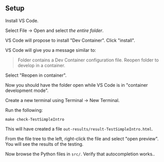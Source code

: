 

## Setup

Install VS Code.

Select File -> Open and select *the entire folder*.

VS Code will propose to install "Dev Container". Click "install".

VS Code will give you a message similar to:

> Folder contains a Dev Container configuration file. Reopen folder to develop in a container.

Select "Reopen in container".

Now you should have the folder open while VS Code is in "container development mode".

Create a new terminal using Terminal -> New Terminal.

Run the following:

    make check-TestSimpleIntro

This will have created a file `out-results/result-TestSimpleIntro.html`.

From the file tree to the left, right-click the file and select "open preview". You will see the results of the testing.

Now browse the Python files in `src/`. Verify that autocompletion works..



